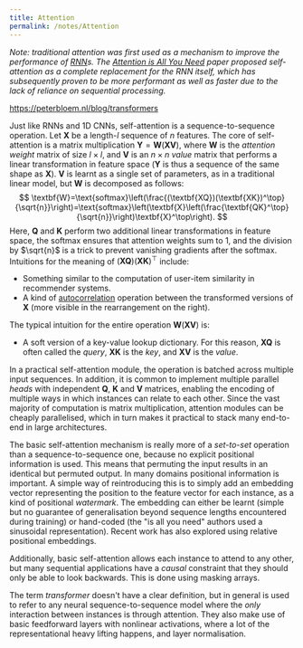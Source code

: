 ```yaml
---
title: Attention
permalink: /notes/Attention
---
```

*Note: traditional attention was first used as a mechanism to improve the performance of [RNN](RNN)s. The [Attention is All You Need](Attention%20is%20All%20You%20Need) paper proposed self-attention as a complete replacement for the RNN itself, which has subsequently proven to be more performant as well as faster due to the lack of reliance on sequential processing.*

https://peterbloem.nl/blog/transformers

Just like RNNs and 1D CNNs, self-attention is a sequence-to-sequence operation. Let $\textbf{X}$ be a length-$l$ sequence of $n$ features. The core of self-attention is a matrix multiplication $\textbf{Y}=\textbf{W}(\textbf{XV})$, where $\textbf{W}$ is the *attention weight* matrix of size $l\times l$, and $\textbf{V}$ is an $n\times n$ *value* matrix that performs a linear transformation in feature space ($\textbf{Y}$ is thus a sequence of the same shape as $\textbf{X}$). $\textbf{V}$ is learnt as a single set of parameters, as in a traditional linear model, but $\textbf{W}$ is decomposed as follows:
$$
\textbf{W}=\text{softmax}\left(\frac{(\textbf{XQ})(\textbf{XK})^\top}{\sqrt{n}}\right)=\text{softmax}\left(\textbf{X}\left(\frac{\textbf{QK}^\top}{\sqrt{n}}\right)\textbf{X}^\top\right).
$$
Here, $\textbf{Q}$ and $\textbf{K}$ perform two additional linear transformations in feature space, the $\text{softmax}$ ensures that attention weights sum to $1$, and the division by $\sqrt{n}$ is a trick to prevent vanishing gradients after the $\text{softmax}$. Intuitions for the meaning of $(\textbf{XQ})(\textbf{XK})^\top$ include:
- Something similar to the computation of user-item similarity in recommender systems.
- A kind of [autocorrelation](https://en.wikipedia.org/wiki/Autocorrelation) operation between the transformed versions of $\textbf{X}$ (more visible in the rearrangement on the right).

The typical intuition for the entire operation $\textbf{W}(\textbf{XV})$ is:
- A soft version of a key-value lookup dictionary. For this reason, $\textbf{XQ}$ is often called the *query*, $\textbf{XK}$ is the *key*, and $\textbf{XV}$ is the *value*.

In a practical self-attention module, the operation is batched across multiple input sequences. In addition, it is common to implement multiple parallel *heads* with independent $\textbf{Q}$, $\textbf{K}$ and $\textbf{V}$ matrices, enabling the encoding of multiple ways in which instances can relate to each other. Since the vast majority of computation is matrix multiplication, attention modules can be cheaply parallelised, which in turn makes it practical to stack many end-to-end in large architectures. 

The basic self-attention mechanism is really more of a *set-to-set* operation than a sequence-to-sequence one, because no explicit positional information is used. This means that permuting the input results in an identical but permuted output. In many domains positional information is important. A simple way of reintroducing this is to simply add an embedding vector representing the position to the feature vector for each instance, as a kind of positional *watermark*. The embedding can either be learnt (simple but no guarantee of generalisation beyond sequence lengths encountered during training) or hand-coded (the "is all you need" authors used a sinusoidal representation). Recent work has also explored using relative positional embeddings.

Additionally, basic self-attention allows each instance to attend to any other, but many sequential applications have a *causal* constraint that they should only be able to look backwards. This is done using masking arrays.

The term *transformer* doesn't have a clear definition, but in general is used to refer to any neural sequence-to-sequence model where the *only* interaction between instances is through attention. They also make use of basic feedforward layers with nonlinear activations, where a lot of the representational heavy lifting happens, and layer normalisation.